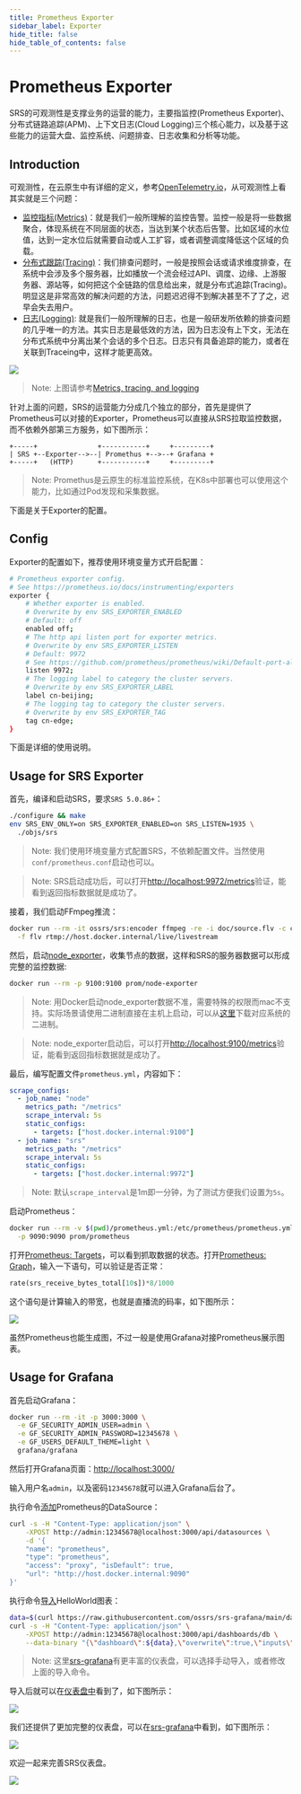 ```yaml
---
title: Prometheus Exporter
sidebar_label: Exporter
hide_title: false
hide_table_of_contents: false
---
```


# Prometheus Exporter

SRS的可观测性是支撑业务的运营的能力，主要指监控(Prometheus Exporter)、分布式链路追踪(APM)、上下文日志(Cloud Logging)三个核心能力，以及基于这些能力的运营大盘、监控系统、问题排查、日志收集和分析等功能。

## Introduction

可观测性，在云原生中有详细的定义，参考[OpenTelemetry.io](https://opentelemetry.io)，从可观测性上看其实就是三个问题：

* [监控指标(Metrics)](https://opentelemetry.io/docs/concepts/observability-primer/#reliability--metrics)：就是我们一般所理解的监控告警。监控一般是将一些数据聚合，体现系统在不同层面的状态，当达到某个状态后告警。比如区域的水位值，达到一定水位后就需要自动或人工扩容，或者调整调度降低这个区域的负载。
* [分布式跟踪(Tracing)](https://opentelemetry.io/docs/concepts/observability-primer/#distributed-traces)：我们排查问题时，一般是按照会话或请求维度排查，在系统中会涉及多个服务器，比如播放一个流会经过API、调度、边缘、上游服务器、源站等，如何把这个全链路的信息给出来，就是分布式追踪(Tracing)。明显这是非常高效的解决问题的方法，问题迟迟得不到解决甚至不了了之，迟早会失去用户。
* [日志(Logging)](https://opentelemetry.io/docs/concepts/observability-primer/#logs): 就是我们一般所理解的日志，也是一般研发所依赖的排查问题的几乎唯一的方法。其实日志是最低效的方法，因为日志没有上下文，无法在分布式系统中分离出某个会话的多个日志。日志只有具备追踪的能力，或者在关联到Traceing中，这样才能更高效。

![](/img/doc-2022-10-30-001.png)

> Note: 上图请参考[Metrics, tracing, and logging](https://peter.bourgon.org/blog/2017/02/21/metrics-tracing-and-logging.html)

针对上面的问题，SRS的运营能力分成几个独立的部分，首先是提供了Prometheus可以对接的Exporter，Prometheus可以直接从SRS拉取监控数据，而不依赖外部第三方服务，如下图所示：

```
+-----+               +-----------+     +---------+
| SRS +--Exporter-->--| Promethus +-->--+ Grafana +
+-----+   (HTTP)      +-----------+     +---------+
```

> Note: Promethus是云原生的标准监控系统，在K8s中部署也可以使用这个能力，比如通过Pod发现和采集数据。

下面是关于Exporter的配置。

## Config

Exporter的配置如下，推荐使用环境变量方式开启配置：

```bash
# Prometheus exporter config.
# See https://prometheus.io/docs/instrumenting/exporters
exporter {
    # Whether exporter is enabled.
    # Overwrite by env SRS_EXPORTER_ENABLED
    # Default: off
    enabled off;
    # The http api listen port for exporter metrics.
    # Overwrite by env SRS_EXPORTER_LISTEN
    # Default: 9972
    # See https://github.com/prometheus/prometheus/wiki/Default-port-allocations
    listen 9972;
    # The logging label to category the cluster servers.
    # Overwrite by env SRS_EXPORTER_LABEL
    label cn-beijing;
    # The logging tag to category the cluster servers.
    # Overwrite by env SRS_EXPORTER_TAG
    tag cn-edge;
}
```

下面是详细的使用说明。

## Usage for SRS Exporter

首先，编译和启动SRS，要求`SRS 5.0.86+`：

```bash
./configure && make
env SRS_ENV_ONLY=on SRS_EXPORTER_ENABLED=on SRS_LISTEN=1935 \
  ./objs/srs
```

> Note: 我们使用环境变量方式配置SRS，不依赖配置文件。当然使用`conf/prometheus.conf`启动也可以。

> Note: SRS启动成功后，可以打开[http://localhost:9972/metrics](http://localhost:9972/metrics)验证，能看到返回指标数据就是成功了。

接着，我们启动FFmpeg推流：

```bash
docker run --rm -it ossrs/srs:encoder ffmpeg -re -i doc/source.flv -c copy \
  -f flv rtmp://host.docker.internal/live/livestream
```

然后，启动[node_exporter](https://github.com/prometheus/node_exporter)，收集节点的数据，这样和SRS的服务器数据可以形成完整的监控数据:

```bash
docker run --rm -p 9100:9100 prom/node-exporter
```

> Note: 用Docker启动node_exporter数据不准，需要特殊的权限而mac不支持。实际场景请使用二进制直接在主机上启动，可以从[这里](https://github.com/prometheus/node_exporter/releases)下载对应系统的二进制。

> Note: node_exporter启动后，可以打开[http://localhost:9100/metrics](http://localhost:9100/metrics)验证，能看到返回指标数据就是成功了。

最后，编写配置文件`prometheus.yml`，内容如下：

```yml
scrape_configs:
  - job_name: "node"
    metrics_path: "/metrics"
    scrape_interval: 5s
    static_configs:
      - targets: ["host.docker.internal:9100"]
  - job_name: "srs"
    metrics_path: "/metrics"
    scrape_interval: 5s
    static_configs:
      - targets: ["host.docker.internal:9972"]
```

> Note: 默认`scrape_interval`是1m即一分钟，为了测试方便我们设置为`5s`。

启动Prometheus：

```bash
docker run --rm -v $(pwd)/prometheus.yml:/etc/prometheus/prometheus.yml \
  -p 9090:9090 prom/prometheus
```

打开[Prometheus: Targets](http://localhost:9090/targets)，可以看到抓取数据的状态。打开[Prometheus: Graph](http://localhost:9090/graph)，输入一下语句，可以验证是否正常：

```sql
rate(srs_receive_bytes_total[10s])*8/1000
```

这个语句是计算输入的带宽，也就是直播流的码率，如下图所示：

![](/img/doc-2022-10-30-002.png)

虽然Prometheus也能生成图，不过一般是使用Grafana对接Prometheus展示图表。

## Usage for Grafana

首先启动Grafana：

```bash
docker run --rm -it -p 3000:3000 \
  -e GF_SECURITY_ADMIN_USER=admin \
  -e GF_SECURITY_ADMIN_PASSWORD=12345678 \
  -e GF_USERS_DEFAULT_THEME=light \
  grafana/grafana
```

然后打开Grafana页面：[http://localhost:3000/](http://localhost:3000/)

输入用户名`admin`，以及密码`12345678`就可以进入Grafana后台了。

执行命令[添加](https://grafana.com/docs/grafana/latest/developers/http_api/data_source/#create-a-data-source)Prometheus的DataSource：

```bash
curl -s -H "Content-Type: application/json" \
    -XPOST http://admin:12345678@localhost:3000/api/datasources \
    -d '{
    "name": "prometheus",
    "type": "prometheus",
    "access": "proxy", "isDefault": true,
    "url": "http://host.docker.internal:9090"
}'
```

执行命令[导入](https://grafana.com/docs/grafana/latest/developers/http_api/dashboard/#create--update-dashboard)HelloWorld图表：

```bash
data=$(curl https://raw.githubusercontent.com/ossrs/srs-grafana/main/dashboards/helloworld-import.json 2>/dev/null)
curl -s -H "Content-Type: application/json" \
    -XPOST http://admin:12345678@localhost:3000/api/dashboards/db \
    --data-binary "{\"dashboard\":${data},\"overwrite\":true,\"inputs\":[],\"folderId\":0}"
```

> Note: 这里[srs-grafana](https://github.com/ossrs/srs-grafana/tree/main/dashboards)有更丰富的仪表盘，可以选择手动导入，或者修改上面的导入命令。

导入后就可以在[仪表盘中](http://localhost:3000/dashboards)看到了，如下图所示：

![](/img/doc-2022-10-30-003.png)

我们还提供了更加完整的仪表盘，可以在[srs-grafana](https://github.com/ossrs/srs-grafana/tree/main/dashboards)中看到，如下图所示：

![](/img/doc-2022-10-30-004.png)

欢迎一起来完善SRS仪表盘。

![](https://ossrs.net/gif/v1/sls.gif?site=ossrs.io&path=/lts/doc/zh/v5/exporter)

